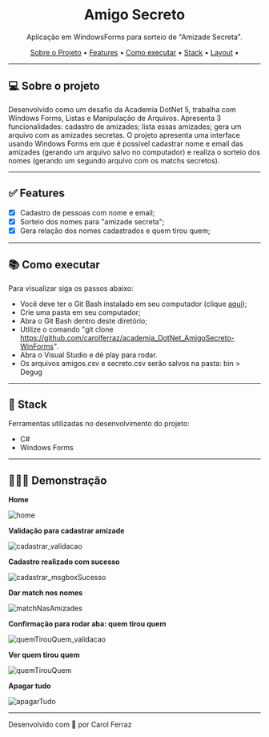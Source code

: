 <h1 align="center">Amigo Secreto</h1>

<p align="center">Aplicação em WindowsForms para sorteio de "Amizade Secreta". </p>

<p align="center">
  <a href="#computer-sobre-o-projeto">Sobre o Projeto</a> •
  <a href="#white_check_mark-features">Features</a> •
  <a href="#books-como-executar">Como executar</a> •
  <a href="#hammer-stack">Stack</a> •
  <a href="#hammer-layout">Layout</a> •
</p>

---

## :computer: Sobre o projeto

Desenvolvido como um desafio da Academia DotNet 5, trabalha com Windows Forms, Listas e Manipulação de Arquivos. Apresenta 3 funcionalidades: cadastro de amizades; lista essas amizades; gera um arquivo com as amizades secretas.
O projeto apresenta uma interface usando Windows Forms em que é possível cadastrar nome e email das amizades (gerando um arquivo salvo no computador) e realiza o sorteio dos nomes (gerando um segundo arquivo com os matchs secretos).

---

## :white_check_mark: Features
- [x] Cadastro de pessoas com nome e email;
- [x] Sorteio dos nomes para "amizade secreta";
- [x] Gera relação dos nomes cadastrados e quem tirou quem;

---

## :books: Como executar

Para visualizar siga os passos abaixo: 
- Você deve ter o Git Bash instalado em seu computador (clique <a href="https://git-scm.com/download/win">aqui</a>);
- Crie uma pasta em seu computador;
- Abra o Git Bash dentro deste diretório;
- Utilize o comando "git clone https://github.com/carolferraz/academia_DotNet_AmigoSecreto-WinForms".
- Abra o Visual Studio e dê play para rodar.
- Os arquivos amigos.csv e secreto.csv serão salvos na pasta: bin > Degug

---

## :hammer: Stack

Ferramentas utilizadas no desenvolvimento do projeto:

- C#
- Windows Forms

---

## 👩🏽‍💻 Demonstração

<strong>Home</strong>

![home](https://github.com/carolferraz/academia_DotNet_AmigoSecreto-WinForms/assets/21011722/843eb5d7-f9c2-460a-af89-fa50a765a173)

<strong>Validação para cadastrar amizade</strong>

  ![cadastrar_validacao](https://github.com/carolferraz/academia_DotNet_AmigoSecreto-WinForms/assets/21011722/9324902f-cd69-411f-a932-d29f2a683784)

<strong>Cadastro realizado com sucesso</strong>

![cadastrar_msgboxSucesso](https://github.com/carolferraz/academia_DotNet_AmigoSecreto-WinForms/assets/21011722/7d09b883-e799-4514-9026-22a54415a471)

<strong>Dar match nos nomes</strong>

![matchNasAmizades](https://github.com/carolferraz/academia_DotNet_AmigoSecreto-WinForms/assets/21011722/79800d79-49c5-4e4d-90d9-56eae32ff0f9)


<strong>Confirmação para rodar aba: quem tirou quem</strong>

![quemTirouQuem_validacao](https://github.com/carolferraz/academia_DotNet_AmigoSecreto-WinForms/assets/21011722/8c7ac90e-fd3f-4ed7-8e2d-ff1a2016a2c0)

<strong>Ver quem tirou quem</strong>

![quemTirouQuem](https://github.com/carolferraz/academia_DotNet_AmigoSecreto-WinForms/assets/21011722/3f342755-9112-4d2f-9e09-767a034c2c80)

<strong>Apagar tudo</strong>

![apagarTudo](https://github.com/carolferraz/academia_DotNet_AmigoSecreto-WinForms/assets/21011722/ea582225-953f-4a95-8ea2-269873ac8956)

---

Desenvolvido com 💚 por Carol Ferraz
